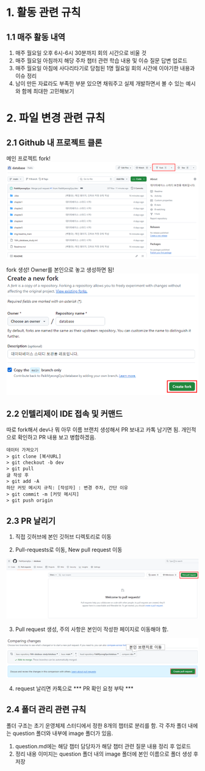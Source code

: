 # 1. 활동 관련 규칙
## 1.1 매주 활동 내역
1. 매주 월요일 오후 6시-6시 30분까지 회의 시간으로 비울 것
2. 매주 월요일 아침까지 해당 주차 챕터 관련 학습 내용 및 이슈 질문 답변 업로드
3. 매주 월요일 아침에 사다리타기로 당첨된 1명 월요일 회의 시간에 이야기한 내용과 이슈 정리
4. 남이 만든 자료라도 부족한 부분 있으면 채워주고 실제 개발하면서 볼 수 있는 예시와 함께 최대한 고민해보기

# 2. 파일 변경 관련 규칙
## 2.1 Github 내 프로젝트 클론

메인 프로젝트 fork!
![img.png](img/readme_main/clone_image.png)

fork 생성! Owner를 본인으로 놓고 생성하면 됨!
![img.png](img/readme_main/fork_image.png)

## 2.2 인텔리제이 IDE 접속 및 커맨드

따로 fork해서 dev나 뭐 아무 이름 브랜치 생성해서 PR 보내고 카톡 남기면 됨. 개인적으로 확인하고 PR 내용 보고 병합하겠음.
```shell
데이터 가져오기
> git clone [복사URL]
> git checkout -b dev
> git pull
글 작성 후
> git add -A
하단 커밋 메시지 규칙: [작성자] : 변경 주차, 간단 이유
> git commit -m [커밋 메시지]
> git push origin
```

## 2.3 PR 날리기

1. 직접 깃허브에 본인 깃허브 디렉토리로 이동

2. Pull-requests로 이동, New pull request 이동

![img.png](img/readme_main/pull_request_image.png)

3. Pull request 생성, 주의 사항은 본인이 작성한 페이지로 이동해야 함.

![img_1.png](img/readme_main/pull_request.png)

4. request 날리면 카톡으로 *** PR 확인 요청 부탁 ***

## 2.4 폴더 관리 관련 규칙
폴더 구조는 초기 운영체제 스터디에서 정한 8개의 챕터로 분리를 함. 
각 주차 폴더 내에는 question 폴더와 내부에 image 폴더가 있음.

1. question.md에는 해당 챕터 담당자가 해당 챕터 관련 질문 내용 정리 후 업로드
2. 정리 내용 이미지는 question 폴더 내의 image 폴더에 본인 이름으로 폴더 생성 후 저장
